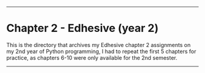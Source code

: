 
***

# Chapter 2 - Edhesive (year 2)

This is the directory that archives my Edhesive chapter 2 assignments on my 2nd year of Python programming, I had to repeat the first 5 chapters for practice, as chapters 6-10 were only available for the 2nd semester.

***

